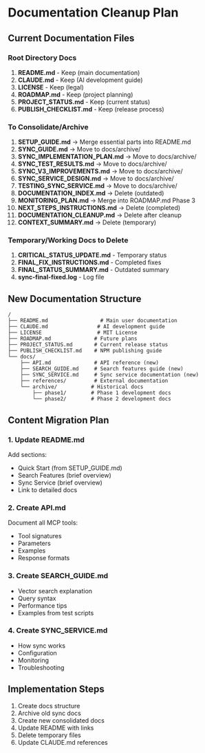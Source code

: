 # Documentation Cleanup Plan

## Current Documentation Files

### Root Directory Docs

1. **README.md** - Keep (main documentation)
2. **CLAUDE.md** - Keep (AI development guide)
3. **LICENSE** - Keep (legal)
4. **ROADMAP.md** - Keep (project planning)
5. **PROJECT_STATUS.md** - Keep (current status)
6. **PUBLISH_CHECKLIST.md** - Keep (release process)

### To Consolidate/Archive

1. **SETUP_GUIDE.md** → Merge essential parts into README.md
2. **SYNC_GUIDE.md** → Move to docs/archive/
3. **SYNC_IMPLEMENTATION_PLAN.md** → Move to docs/archive/
4. **SYNC_TEST_RESULTS.md** → Move to docs/archive/
5. **SYNC_V3_IMPROVEMENTS.md** → Move to docs/archive/
6. **SYNC_SERVICE_DESIGN.md** → Move to docs/archive/
7. **TESTING_SYNC_SERVICE.md** → Move to docs/archive/
8. **DOCUMENTATION_INDEX.md** → Delete (outdated)
9. **MONITORING_PLAN.md** → Merge into ROADMAP.md Phase 3
10. **NEXT_STEPS_INSTRUCTIONS.md** → Delete (completed)
11. **DOCUMENTATION_CLEANUP.md** → Delete after cleanup
12. **CONTEXT_SUMMARY.md** → Delete (temporary)

### Temporary/Working Docs to Delete

1. **CRITICAL_STATUS_UPDATE.md** - Temporary status
2. **FINAL_FIX_INSTRUCTIONS.md** - Completed fixes
3. **FINAL_STATUS_SUMMARY.md** - Outdated summary
4. **sync-final-fixed.log** - Log file

## New Documentation Structure

```
/
├── README.md                 # Main user documentation
├── CLAUDE.md                # AI development guide
├── LICENSE                  # MIT License
├── ROADMAP.md              # Future plans
├── PROJECT_STATUS.md       # Current release status
├── PUBLISH_CHECKLIST.md    # NPM publishing guide
└── docs/
    ├── API.md              # API reference (new)
    ├── SEARCH_GUIDE.md     # Search features guide (new)
    ├── SYNC_SERVICE.md     # Sync service documentation (new)
    ├── references/         # External documentation
    └── archive/           # Historical docs
        ├── phase1/        # Phase 1 development docs
        └── phase2/        # Phase 2 development docs
```

## Content Migration Plan

### 1. Update README.md

Add sections:

- Quick Start (from SETUP_GUIDE.md)
- Search Features (brief overview)
- Sync Service (brief overview)
- Link to detailed docs

### 2. Create API.md

Document all MCP tools:

- Tool signatures
- Parameters
- Examples
- Response formats

### 3. Create SEARCH_GUIDE.md

- Vector search explanation
- Query syntax
- Performance tips
- Examples from test scripts

### 4. Create SYNC_SERVICE.md

- How sync works
- Configuration
- Monitoring
- Troubleshooting

## Implementation Steps

1. Create docs structure
2. Archive old sync docs
3. Create new consolidated docs
4. Update README with links
5. Delete temporary files
6. Update CLAUDE.md references
